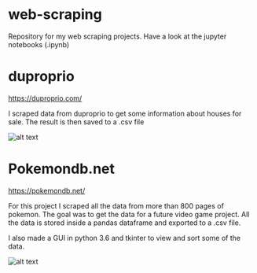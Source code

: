 # web-scraping
Repository for my web scraping projects.
Have a look at the jupyter notebooks (.ipynb)

# duproprio
https://duproprio.com/

I scraped data from duproprio to get some information about houses for sale.
The result is then saved to a .csv file

![alt text](https://github.com/patricktouchette/web-scraping/duproprio/duproprio-data.png?raw=true)

# Pokemondb.net
https://pokemondb.net/

For this project I scraped all the data from more than 800 pages of pokemon.
The goal was to get the data for a future video game project. 
All the data is stored inside a pandas dataframe and exported to a .csv file.

I also made a GUI in python 3.6 and tkinter to view and sort some of the data.

![alt text](https://github.com/patricktouchette/web-scraping/pokemondb.net/img/moves_interface.png?raw=true)
